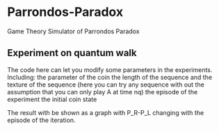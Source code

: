 # Parrondos-Paradox
Game Theory Simulator of Parrondos Paradox

## Experiment on quantum walk
The code here can let you modify some parameters in the experiments. Including:
the parameter of the coin
the length of the sequence and the texture of the sequence (here you can try any sequence with out the assumption that you can only play A at time nq)
the episode of the experiment
the initial coin state

The result with be shown as a graph with P_R-P_L changing with the episode of the iteration.
